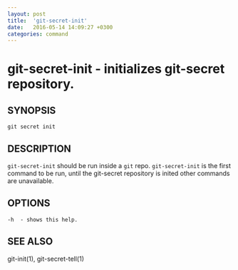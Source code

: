 ```yaml
---
layout: post
title:  'git-secret-init'
date:   2016-05-14 14:09:27 +0300
categories: command
---
```

git-secret-init - initializes git-secret repository.
====================================================

## SYNOPSIS

    git secret init


## DESCRIPTION
`git-secret-init` should be run inside a `git` repo. `git-secret-init` is the first command to be run, until the git-secret repository is inited other commands are unavailable.


## OPTIONS

    -h  - shows this help.


## SEE ALSO

git-init(1), git-secret-tell(1)
